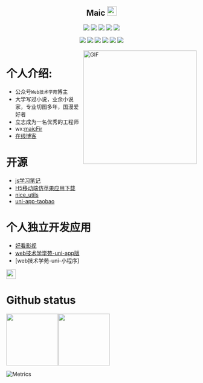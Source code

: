 

<p align="center">
<h2 height="200px" align="center">Maic <img src="https://cdn.jsdelivr.net/gh/MaleWeb/picture/images/techblog/hi.gif" width="25"></h2>
</p>
<p align="center">
<div align="center">
  <img src="https://img.shields.io/badge/-JavaScript-f6da1c?style=flat&logo=javascript&logoColor=white">
  <img src="https://img.shields.io/badge/-TypeScript-2b6dbf?style=flat&logo=typescript&logoColor=white">
  <img src="https://img.shields.io/badge/-Vue-46b882?style=flat&logo=vue.js&logoColor=white">
  <img src="https://img.shields.io/badge/-React-00b4ce?style=flat&logo=react&logoColor=white">
  <img src="https://img.shields.io/badge/-less-bf608e?style=flat&logo=less&logoColor=white">
</div>
<p></p>
<div align="center">
  <img src="https://img.shields.io/badge/-Git-ee462c?style=flat&logo=git&logoColor=white">
  <img src="https://img.shields.io/badge/-Nginx-408e43?style=flat&logo=nginx&logoColor=white">
  <img src="https://img.shields.io/badge/-Github-black?style=flat&logo=github">
   <img src="https://img.shields.io/badge/-Webpack5-%232C3A42?style=flat-square&logo=webpack">
   <img src="https://img.shields.io/badge/-ESLint-%234B32C3?style=flat-square&logo=eslint">
   <img src="https://img.shields.io/badge/-Express-%33A2?style=flat-square&logo=Express">
</div>

<br />

<img align="right" alt="GIF" src="https://files.mdnice.com/user/24614/b9852f54-1289-4559-9adc-44933bc29b97.png?raw=true" width="300"/>


# 个人介绍:

* 公众号`Web技术学苑`博主
* 大学写过小说，业余小说家，专业切图多年，国漫爱好者
* 立志成为一名优秀的工程师
* wx:[maicFir]()
* [在线博客](https://maicfir.github.io/)

# 开源
* [js学习笔记](https://github.com/maicFir/lessonNote)
* [H5移动端仿苹果应用下载](https://github.com/maicFir/topfreeApplication)
* [nice_utils](https://github.com/maicFir/nice_utils)
* [uni-app-taobao](https://github.com/maicFir/uni-app-taobao)

# 个人独立开发应用
* [好看影视](https://tv.wmcweb.cn/)
* [web技术学学苑-uni-app版](http://h5learn.wmcweb.cn/h5#/)
* [web技术学苑-uni-小程序]
<img src="https://learn.wmcweb.cn/images/code4.jpg" width="25" />

# Github status

<img align="" height="137px" src="https://github-readme-stats.vercel.app/api?username=maicFir&hide_title=true&hide_border=true&show_icons=true&include_all_commits=true&line_height=21&bg_color=0,EC6C6C,FFD479,FFFC79,73FA79&theme=graywhite" /><img align="" height="137px" src="https://github-readme-stats.vercel.app/api/top-langs/?username=maicFir&hide_title=true&hide_border=true&layout=compact&bg_color=0,73FA79,73FDFF,D783FF&theme=graywhite&locale=cn" />

![Metrics](https://metrics.lecoq.io/maicFir?template=classic&base=header%2C%20activity%2C%20community%2C%20repositories%2C%20metadata&base.indepth=false&base.hireable=false&base.skip=false&config.timezone=Asia%2FShanghai)


